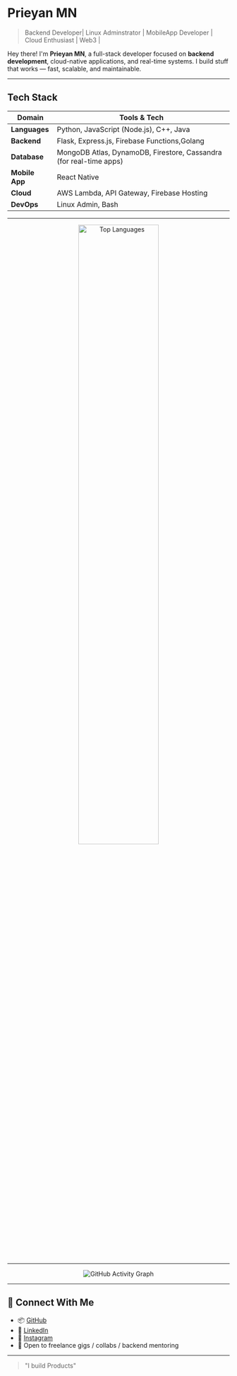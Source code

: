 # Prieyan MN

> Backend Developer| Linux Adminstrator | MobileApp Developer | Cloud Enthusiast | Web3 |

Hey there! I'm **Prieyan MN**, a full-stack developer focused on **backend development**, cloud-native applications, and real-time systems. I build stuff that works — fast, scalable, and maintainable.


---

## Tech Stack

| Domain        | Tools & Tech |
|--------------|--------------|
| **Languages** | Python, JavaScript (Node.js), C++, Java |
| **Backend**   | Flask, Express.js, Firebase Functions,Golang |
| **Database**  | MongoDB Atlas, DynamoDB, Firestore, Cassandra (for real-time apps) |
| **Mobile App**| React Native |
| **Cloud**     | AWS Lambda, API Gateway, Firebase Hosting |
| **DevOps**    | Linux Admin, Bash|


---

<div align="center">
  
<img width="60%" src="https://github-readme-stats.vercel.app/api/top-langs/?username=prieyan&layout=compact&theme=radical&hide_border=true&bg_color=0D1117&title_color=F85D7F&text_color=FFFFFF" alt="Top Languages" />

</div>

---

<div align="center">
  
![GitHub Activity Graph](https://github-readme-activity-graph.vercel.app/graph?username=prieyan&bg_color=0D1117&color=FFFFFF&line=F85D7F&point=F8D866&area=true&hide_border=true)

</div>

---

## 🔗 Connect With Me

- 📦 [GitHub](https://github.com/PRIEYAN)
- 💼 [LinkedIn](https://linkedin.com/in/prieyanmn2007)
- 📸 [Instagram](https://instagram.com/prie.deb)
- 💬 Open to freelance gigs / collabs / backend mentoring

---



> "I build Products"

